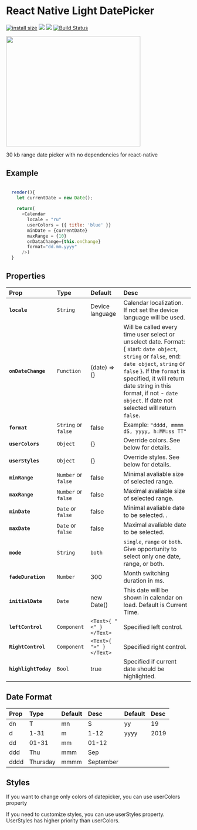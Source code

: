 # React Native Light DatePicker
[![install size](https://packagephobia.now.sh/badge?p=rn-lightweight-date-picker)](https://packagephobia.now.sh/result?p=rn-lightweight-date-picker) <a href="https://codeclimate.com/github/roman-sereda/react-native-light-datepicker/test_coverage"><img src="https://api.codeclimate.com/v1/badges/7c85ed35de65972f2131/test_coverage" /></a> <a href="https://codeclimate.com/github/roman-sereda/react-native-light-datepicker/maintainability"><img src="https://api.codeclimate.com/v1/badges/7c85ed35de65972f2131/maintainability" /></a> [![Build Status](https://travis-ci.org/roman-sereda/react-native-light-datepicker.svg?branch=develop)](https://travis-ci.org/roman-sereda/react-native-light-datepicker)

<img src="https://media.giphy.com/media/cPTicQKsaMlxFc7udk/giphy.gif" data-canonical-src="https://media.giphy.com/media/cPTicQKsaMlxFc7udk/giphy.gif" width="366.3" height="300" />

30 kb range date picker with no dependencies for react-native
## Example
```javascript
  
  render(){
    let currentDate = new Date();
    
    return(
      <Calendar
        locale = "ru"
        userColors = {{ title: 'blue' }}
        minDate = {currentDate}
        maxRange = {10}
        onDataChange={this.onChange}
        format="dd.mm.yyyy"
      />)
  }
```


## Properties
| Prop | Type | Default | Desc |
:------------ |:---------------| :-----| :-----|
| **`locale`** | `String` | Device language | Calendar localization. If not set the device language will be used. |
| **`onDateChange`** | `Function` | (date) => {} | Will be called every time user select or unselect date. Format: { start: `date object`, `string` or `false`, end: `date object`, `string` or `false` }. If the `format` is specified, it will return date string in this format, if not - `date object`. If date not selected will return `false`. |
| **`format`** | `String` or `false` | false | Example: `"dddd, mmmm dS, yyyy, h:MM:ss TT"` |
| **`userColors`** | `Object`| {} | Override colors. See below for details. |
| **`userStyles`** | `Object`| {} | Override styles. See below for details. |
| **`minRange`** | `Number` or `false` | false | Minimal avaliable size of selected range. |
| **`maxRange`** | `Number` or `false` | false |  Maximal avaliable size of selected range. |
| **`minDate`** | `Date` or `false` | false | Minimal avaliable date to be selected. . |
| **`maxDate`** | `Date` or `false` | false | Maximal avaliable date to be selected. |
| **`mode`** | `String` | `both` | `single`, `range` or `both`. Give opportunity to select only one date, range, or both. |
| **`fadeDuration`** | `Number` | 300 | Month switching duration in ms. |
| **`initialDate`** | `Date` | new Date() | This date will be shown in calendar on load. Default is Current Time. |
| **`leftControl`** | `Component` | `<Text>{ "<" }</Text>` | Specified left control. |
| **`RightControl`** | `Component` | `<Text>{ ">" }</Text>` | Specified right control. |
| **`highlightToday`**| `Bool` | true | Specified if current date should be highlighted. |

## Date Format
| Prop | Type | Default | Desc | Default | Desc |
:------------ |:---------------| :-----| :-----|:-----| :-----|
| dn | T | mn | S | yy | 19 |
| d | 1-31| m | 1-12 | yyyy | 2019 |
| dd | 01-31| mm | 01-12 |||
| ddd | Thu | mmm | Sep |||
| dddd | Thursday| mmmm | September |||




## Styles
If you want to change only colors of datepicker, you can use userColors property

If you need  to customize styles, you can use userStyles property. UserStyles has higher priority than userColors. 
